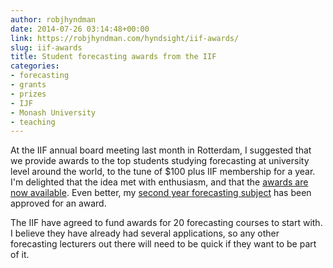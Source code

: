 ```yaml
---
author: robjhyndman
date: 2014-07-26 03:14:48+00:00
link: https://robjhyndman.com/hyndsight/iif-awards/
slug: iif-awards
title: Student forecasting awards from the IIF
categories:
- forecasting
- grants
- prizes
- IJF
- Monash University
- teaching
---
```


At the IIF annual board meeting last month in Rotterdam, I suggested that we provide awards to the top students studying forecasting at university level around the world, to the tune of $100 plus IIF membership for a year. I'm delighted that the idea met with enthusiasm, and that the [awards are now available](https://forecasters.org/programs/research-awards/students/). Even better, my [second year forecasting subject](http://www.monash.edu/pubs/2014handbooks/units/ETC2450.html) has been approved for an award.

The IIF have agreed to fund awards for 20 forecasting courses to start with. I believe they have already had several applications, so any other forecasting lecturers out there will need to be quick if they want to be part of it.
